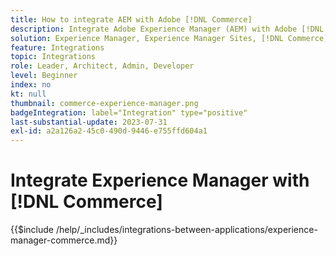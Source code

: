 ```yaml
---
title: How to integrate AEM with Adobe [!DNL Commerce]
description: Integrate Adobe Experience Manager (AEM) with Adobe [!DNL Commerce] to build engaging shopping experiences.
solution: Experience Manager, Experience Manager Sites, [!DNL Commerce]
feature: Integrations
topic: Integrations
role: Leader, Architect, Admin, Developer
level: Beginner
index: no
kt: null
thumbnail: commerce-experience-manager.png
badgeIntegration: label="Integration" type="positive"
last-substantial-update: 2023-07-31
exl-id: a2a126a2-45c0-490d-9446-e755ffd604a1
---
```

# Integrate Experience Manager with [!DNL Commerce]

{{$include /help/_includes/integrations-between-applications/experience-manager-commerce.md}}
